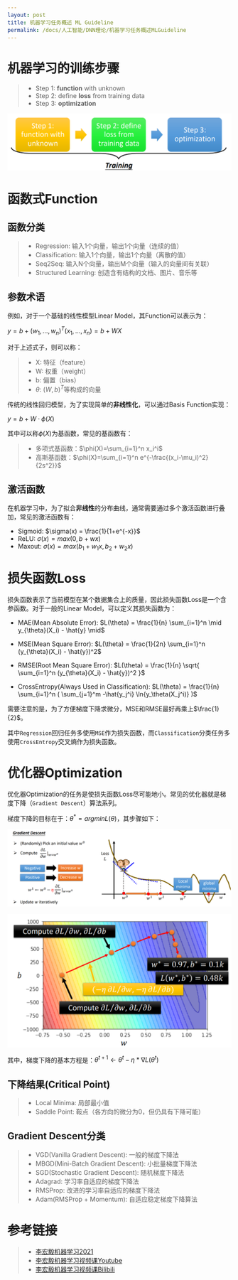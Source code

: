 ```yaml
---
layout: post
title: 机器学习任务概述 ML Guideline
permalink: /docs/人工智能/DNN理论/机器学习任务概述MLGuideline
---
```


# 机器学习的训练步骤

> - Step 1: **function** with unknown
> - Step 2: define **loss** from training data
> - Step 3: **optimization**

![image-20210626214629729](机器学习任务概述MLGuideline.assets/image-20210626214629729.png)

# 函数式Function

## 函数分类

> - Regression: 输入1个向量，输出1个向量（连续的值）
> - Classification: 输入1个向量，输出1个向量（离散的值）
> - Seq2Seq: 输入N个向量，输出M个向量（输入的向量间有关联）
> - Structured Learning: 创造含有结构的文档、图片、音乐等

## 参数术语

例如，对于一个基础的线性模型Linear Model，其Function可以表示为：

$y = b + (w_1,...,w_n)^T (x_1,...,x_n)=b+WX$

对于上述式子，则可以称：

> - X: 特征（feature）
> - W: 权重（weight）
> - b: 偏置（bias）
> - $\theta$: $(W,b)^T$​等构成的向量

传统的线性回归模型，为了实现简单的**非线性化**，可以通过Basis Function实现：

$y=b+W·\phi(X)$

其中可以称$\phi(X)$为基函数，常见的基函数有：

> - 多项式基函数：$\phi(X)=\sum_{i=1}^n x_i^i$
> - 高斯基函数：$\phi(X)=\sum_{i=1}^n e^{-\frac{(x_i-\mu_i)^2}{2s^2}}$​

## 激活函数

在机器学习中，为了拟合**非线性**的分布曲线，通常需要通过多个激活函数进行叠加，常见的激活函数有：

- Sigmoid: $\sigma(x) = \frac{1}{1+e^{-x}}$
- ReLU: $\sigma(x) = max(0, b+wx)$
- Maxout: $\sigma(x) = max(b_1+w_1 x, b_2+w_2 x)$

# 损失函数Loss

损失函数表示了当前模型在某个数据集合上的质量，因此损失函数Loss是一个含参函数。对于一般的Linear Model，可以定义其损失函数为：

- MAE(Mean Absolute Error):
  $L(\theta) = \frac{1}{n} \sum_{i=1}^n \mid y_{\theta}(X_i) - \hat{y} \mid$

- MSE(Mean Square Error):
  $L(\theta) = \frac{1}{2n} \sum_{i=1}^n (y_{\theta}(X_i) - \hat{y})^2$

- RMSE(Root Mean Square Error):
  $L(\theta) = \frac{1}{n} \sqrt{ \sum_{i=1}^n (y_{\theta}(X_i) - \hat{y})^2 }$

- CrossEntropy(Always Used in Classification):
  $L(\theta) = \frac{1}{n} \sum_{i=1}^n ( \sum_{j=1}^m -\hat{y_j^i} \ln{y_\theta(X_j^i)} )$

需要注意的是，为了方便梯度下降求微分，MSE和RMSE最好再乘上$\frac{1}{2}$。

其中`Regression`回归任务多使用`MSE`作为损失函数，而`Classification`分类任务多使用`CrossEntropy`交叉熵作为损失函数。

# 优化器Optimization

优化器Optimization的任务是使损失函数Loss尽可能地小。常见的优化器就是梯度下降（`Gradient Descent`）算法系列。

梯度下降的目标在于：$\theta^* = argmin {L(\theta)}$，其步骤如下：

![image-20210626214822312](机器学习任务概述MLGuideline.assets/image-20210626214822312.png)

![image-20210626214835424](机器学习任务概述MLGuideline.assets/image-20210626214835424.png)

其中，梯度下降的基本方程是：$\theta^{t+1} \gets \theta^{t} - \eta * \nabla L(\theta^t)$

## 下降结果(Critical Point)

> - Local Minima: 局部最小值
> - Saddle Point: 鞍点（各方向的微分为0，但仍具有下降可能）

## Gradient Descent分类

> - VGD(Vanilla Gradient Descent): 一般的梯度下降法
> - MBGD(Mini-Batch Gradient Descent): 小批量梯度下降法
> - SGD(Stochastic Gradient Descent): 随机梯度下降法
> - Adagrad: 学习率自适应的梯度下降法
> - RMSProp: 改进的学习率自适应的梯度下降法
> - Adam(RMSProp + Momentum): 自适应稳定梯度下降算法

# 参考链接

> - [李宏毅机器学习2021](https://speech.ee.ntu.edu.tw/~hylee/ml/2021-spring.html)
> - [李宏毅机器学习视频课Youtube](https://www.youtube.com/watch?v=Y87Ct23H3Kw)
> - [李宏毅机器学习视频课Bilibili](https://www.bilibili.com/video/BV1Wv411h7kN?p=2)
